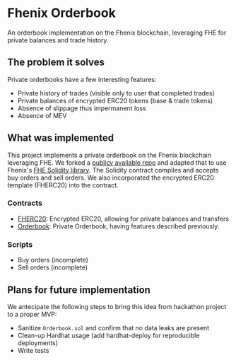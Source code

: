 # Fhenix Orderbook

An orderbook implementation on the Fhenix blockchain, leveraging FHE for private balances and trade history. 

## The problem it solves

Private orderbooks have a few interesting features:
- Private history of trades (visible only to user that completed trades)
- Private balances of encrypted ERC20 tokens (base & trade tokens)
- Absence of slippage thus impermanent loss
- Absence of MEV


## What was implemented

This project implements a private orderbook on the Fhenix blockchain leveraging FHE. We forked a [publicy available repo](https://github.com/sondotpin/orderbook) and adapted that to use Fhenix's [FHE Solidity library](https://docs.fhenix.zone/).
The Solidity contract compiles and accepts buy orders and sell orders. We also incorporated the encrypted ERC20 template (FHERC20) into the contract.

### Contracts

- [FHERC20](./contracts/FHERC20.sol): Encrypted ERC20, allowing for private balances and transfers
- [Orderbook](./contracts/Orderbook.sol): Private Orderbook, having features described previously.

### Scripts
- Buy orders (incomplete)
- Sell orders (incomplete)

## Plans for future implementation

We antecipate the following steps to bring this idea from hackathon project to a proper MVP:

- Sanitize `Orderbook.sol` and confirm that no data leaks are present
- Clean-up Hardhat usage (add hardhat-deploy for reproducible deployments)
- Write tests